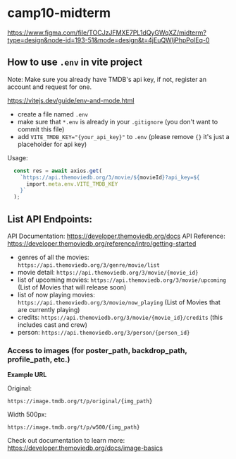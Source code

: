 # camp10-midterm

https://www.figma.com/file/TOCJzJFMXE7PL1dQyGWqXZ/midterm?type=design&node-id=193-51&mode=design&t=4jEuQWIjPhpPolEq-0


## How to use `.env` in vite project

Note: Make sure you already have TMDB's api key, if not, register an account and request for one. 

https://vitejs.dev/guide/env-and-mode.html

- create a file named `.env`
- make sure that `*.env` is already in your `.gitignore` (you don't want to commit this file)
- add `VITE_TMDB_KEY="{your_api_key}"` to `.env` (please remove `{}` it's just a placeholder for api key)

Usage: 
```ts
  const res = await axios.get(
    `https://api.themoviedb.org/3/movie/${movieId}?api_key=${
      import.meta.env.VITE_TMDB_KEY
    }`
  );
```

## List API Endpoints:

API Documentation: https://developer.themoviedb.org/docs
API Reference: https://developer.themoviedb.org/reference/intro/getting-started

- genres of all the movies: `https://api.themoviedb.org/3/genre/movie/list`
- movie detail: `https://api.themoviedb.org/3/movie/{movie_id}`
- list of upcoming movies: `https://api.themoviedb.org/3/movie/upcoming` (List of Movies that will release soon) 
- list of now playing movies: `https://api.themoviedb.org/3/movie/now_playing` (List of Movies that are currently playing) 
- credits: `https://api.themoviedb.org/3/movie/{movie_id}/credits` (this includes cast and crew)
- person: `https://api.themoviedb.org/3/person/{person_id}`


### Access to images (for poster_path, backdrop_path, profile_path, etc.)

**Example URL**

Original:
```
https://image.tmdb.org/t/p/original/{img_path}
```

Width 500px: 
```
https://image.tmdb.org/t/p/w500/{img_path}
```

Check out documentation to learn more:
https://developer.themoviedb.org/docs/image-basics